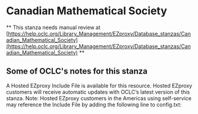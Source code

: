 # Canadian Mathematical Society
** This stanza needs manual review at [https://help.oclc.org/Library_Management/EZproxy/Database_stanzas/Canadian_Mathematical_Society](https://help.oclc.org/Library_Management/EZproxy/Database_stanzas/Canadian_Mathematical_Society) **

## Some of OCLC's notes for this stanza

A Hosted EZproxy Include File is available for this resource. Hosted EZproxy customers will receive automatic updates with OCLC&rsquo;s latest version of this stanza. Note: Hosted EZproxy customers in the Americas using self-service may reference the Include File by adding the following line to config.txt:

&nbsp;

&nbsp;
